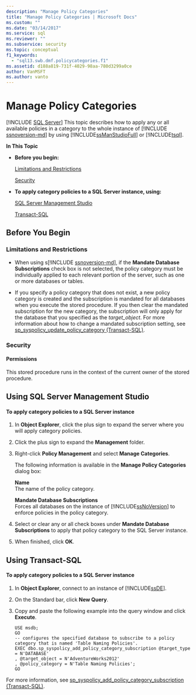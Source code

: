 ```yaml
---
description: "Manage Policy Categories"
title: "Manage Policy Categories | Microsoft Docs"
ms.custom: ""
ms.date: "03/14/2017"
ms.service: sql
ms.reviewer: ""
ms.subservice: security
ms.topic: conceptual
f1_keywords: 
  - "sql13.swb.dmf.policycategories.f1"
ms.assetid: d188a819-731f-4029-98aa-780d3299a0ce
author: VanMSFT
ms.author: vanto
---
```

# Manage Policy Categories
 [!INCLUDE [SQL Server](../../includes/applies-to-version/sqlserver.md)]
  This topic describes how to apply any or all available policies in a category to the whole instance of [!INCLUDE [ssnoversion-md](../../includes/ssnoversion-md.md)] by using [!INCLUDE[ssManStudioFull](../../includes/ssmanstudiofull-md.md)] or [!INCLUDE[tsql](../../includes/tsql-md.md)].  
  
 **In This Topic**  
  
-   **Before you begin:**  
  
     [Limitations and Restrictions](#Restrictions)  
  
     [Security](#Security)  
  
-   **To apply category policies to a SQL Server instance, using:**  
  
     [SQL Server Management Studio](#SSMSProcedure)  
  
     [Transact-SQL](#TsqlProcedure)  
  
##  <a name="BeforeYouBegin"></a> Before You Begin  
  
###  <a name="Restrictions"></a> Limitations and Restrictions  
  
-   When using s[!INCLUDE [ssnoversion-md](../../includes/ssnoversion-md.md)], if the **Mandate Database Subscriptions** check box is not selected, the policy category must be individually applied to each relevant portion of the server, such as one or more databases or tables.  
  
-   If you specify a policy category that does not exist, a new policy category is created and the subscription is mandated for all databases when you execute the stored procedure. If you then clear the mandated subscription for the new category, the subscription will only apply for the database that you specified as the *target_object*. For more information about how to change a mandated subscription setting, see [sp_syspolicy_update_policy_category &#40;Transact-SQL&#41;](../../relational-databases/system-stored-procedures/sp-syspolicy-update-policy-category-transact-sql.md).  
  
###  <a name="Security"></a> Security  
  
####  <a name="Permissions"></a> Permissions  
 This stored procedure runs in the context of the current owner of the stored procedure.  
  
##  <a name="SSMSProcedure"></a> Using SQL Server Management Studio  
  
#### To apply category policies to a SQL Server instance  
  
1.  In **Object Explorer**, click the plus sign to expand the server where you will apply category policies.  
  
2.  Click the plus sign to expand the **Management** folder.  
  
3.  Right-click **Policy Management** and select **Manage Categories**.  
  
     The following information is available in the **Manage Policy Categories** dialog box:  
  
     **Name**  
     The name of the policy category.  
  
     **Mandate Database Subscriptions**  
     Forces all databases on the instance of [!INCLUDE[ssNoVersion](../../includes/ssnoversion-md.md)] to enforce policies in the policy category.  
  
4.  Select or clear any or all check boxes under **Mandate Database Subscriptions** to apply that policy category to the SQL Server instance.  
  
5.  When finished, click **OK**.  
  
##  <a name="TsqlProcedure"></a> Using Transact-SQL  
  
#### To apply category policies to a SQL Server instance  
  
1.  In **Object Explorer**, connect to an instance of [!INCLUDE[ssDE](../../includes/ssde-md.md)].  
  
2.  On the Standard bar, click **New Query**.  
  
3.  Copy and paste the following example into the query window and click **Execute**.  
  
    ```  
    USE msdb;  
    GO  
    -- configures the specified database to subscribe to a policy category that is named 'Table Naming Policies'.  
    EXEC dbo.sp_syspolicy_add_policy_category_subscription @target_type = N'DATABASE'  
    , @target_object = N'AdventureWorks2012'  
    , @policy_category = N'Table Naming Policies';  
    GO  
    ```  
  
 For more information, see [sp_syspolicy_add_policy_category_subscription &#40;Transact-SQL&#41;](../../relational-databases/system-stored-procedures/sp-syspolicy-add-policy-category-subscription-transact-sql.md).  
  
  
